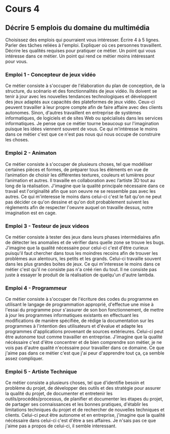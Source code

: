 # Cours 4
## Décrire 5 emplois du domaine du multimédia
Choisissez des emplois qui pourraient vous intéresser. Écrire 4 à 5 lignes. Parler des tâches reliées à l'emploi. Expliquer où ces personnes travaillent. Décrire les qualités requises pour pratiquer ce métier. Un point qui vous intéresse dans ce métier. Un point qui rend ce métier moins intéressant pour vous.  

### Emploi 1 - Concepteur de jeux vidéo 
Ce métier consiste à s'occuper de l'élaboration du plan de conception, de la structure, du scénario et des fonctionnalités de jeux vidéo. Ils doivent se tenir à jour avec les nouvelles tendances technologiques et développent des jeux adaptés aux capacités des plateformes de jeux vidéo. Ceux-ci peuvent travailler à leur propre compte afin de faire affaire avec des clients autonomes. Sinon, d'autres travaillent en entreprise de systèmes informatiques, de logiciels et de sites Web ou spécialisés dans les services informatiques. Je pense que ce métier tourne beaucoup sur l'imagination puisque les idées viennent souvent de vous. Ce qui m'intéresse le moins dans ce métier c'est que ce n'est pas nous qui nous occupe de construire les choses.
### Emploi 2 - Animaton
Ce métier consiste à s'occuper de plusieurs choses, tel que modéliser certaines pièces et formes, de préparer tous les éléments en vue de l’animation de choisir les différentes textures, couleurs et lumières pour l’animation et autres. Il travaille en collaboration avec l’artiste 3D tout au long de la réalisation. J'imagine que la qualité principale nécessaire dans ce travail est l'originalité afin que son oeuvre ne se ressemble pas avec les autres. Ce qui m'interesse le moins dans celui-ci c'est le fait qu'on ne peut pas décider ce qu'on dessine et qu'on doit probablement suivent les règlements afin de respecter l'oeuvre auquel on travaille dessus, notre imagination est en cage.
### Emploi 3 - Testeur de jeux videos
Ce métier consiste à tester des jeux dans leurs phases intermédiaires afin de détecter les anomalies et de vérifier dans quelle zone se trouve les bugs. J'imagine que la qualité nécessaire pour celui-ci c'est d'être curieux puisqu'il faut chercher dans tous les moindres recoins afin de trouver les problèmes aux alentours, les petits et les grands. Celui-ci travaille souvent dans les plus grandes boites de jeux. Ce qui m'interesse le moins dans ce métier c'est qu'il ne consiste pas n'a créé rien du tout. Il ne consiste pas juste à essayer le produit de la réalisation de quelqu'un d'autre lambda.
### Emploi 4 - Programmeur
Ce métier consiste à s'occuper de l'écriture des codes du programme en utilisant le langage de programmation approprié, d'effectue une mise à l'essai du programme pour s'assurer de son bon fonctionnement, de mettre à jour les programmes informatiques existants en effectuant les modifications de manière spécifiée, de rédige la documentation sur les programmes à l'intention des utilisateurs et d'évalue et adapte les programmes d'applications provenant de sources extérieures. Celui-ci peut être autonome tout comme travailler en entreprise. J'imagine que la qualité nécéssaire c'est d'être concentrer et de bien comprendre son métier, je ne vois pas d'autre qualité n'ecéssaire pour travailler dans ce domaine. Ce que j'aime pas dans ce métier c'est que j'ai peur d'apprendre tout ça, ça semble assez compliquer. 

### Emploi 5 - Artiste Technique
Ce métier consiste a plusieurs choses, tel que d'identifie besoin et problème du projet, de développer des outils et des stratégie pour assurer la qualité du projet, de documenter et entretenir les outils/procédés/processus, de planifier et documenter les étapes du projet, de partager ses connaissances et les bonnes pratiques, d'établir les limitations techniques du projet et de rechercher de nouvelles techniques et clients. Celui-ci peut être autonome et en entreprise, j'imagine que la qualité nécéssaire dans celui-ci c'est d'être a ses affaires. Je n'sais pas ce que j'aime pas a propos de celui-ci, il semble interessant.




